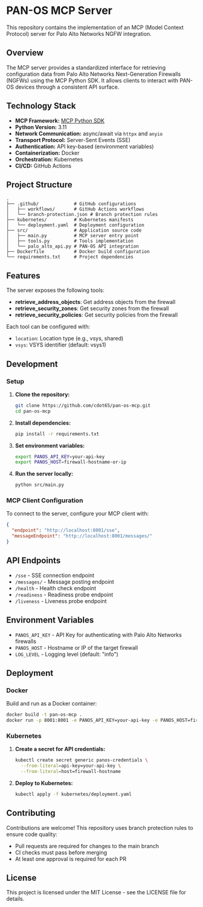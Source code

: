 # PAN-OS MCP Server

This repository contains the implementation of an MCP (Model Context Protocol) server for Palo Alto Networks NGFW integration.

## Overview

The MCP server provides a standardized interface for retrieving configuration data from Palo Alto Networks Next-Generation Firewalls (NGFWs) using the MCP Python SDK. It allows clients to interact with PAN-OS devices through a consistent API surface.

## Technology Stack

- **MCP Framework:** [MCP Python SDK](https://github.com/modelcontextprotocol/python-sdk)
- **Python Version:** 3.11
- **Network Communication:** async/await via `httpx` and `anyio`
- **Transport Protocol:** Server-Sent Events (SSE)
- **Authentication:** API key-based (environment variables)
- **Containerization:** Docker
- **Orchestration:** Kubernetes
- **CI/CD:** GitHub Actions

## Project Structure

```text
.
├── .github/             # GitHub configurations
│   ├── workflows/       # GitHub Actions workflows
│   └── branch-protection.json # Branch protection rules
├── kubernetes/          # Kubernetes manifests
│   └── deployment.yaml  # Deployment configuration
├── src/                 # Application source code
│   ├── main.py          # MCP server entry point
│   ├── tools.py         # Tools implementation
│   └── palo_alto_api.py # PAN-OS API integration
├── Dockerfile           # Docker build configuration
└── requirements.txt     # Project dependencies
```

## Features

The server exposes the following tools:

- **retrieve_address_objects**: Get address objects from the firewall
- **retrieve_security_zones**: Get security zones from the firewall
- **retrieve_security_policies**: Get security policies from the firewall

Each tool can be configured with:
- `location`: Location type (e.g., vsys, shared)
- `vsys`: VSYS identifier (default: vsys1)

## Development

### Setup

1. **Clone the repository:**

   ```bash
   git clone https://github.com/cdot65/pan-os-mcp.git
   cd pan-os-mcp
   ```

2. **Install dependencies:**

   ```bash
   pip install -r requirements.txt
   ```

3. **Set environment variables:**

   ```bash
   export PANOS_API_KEY=your-api-key
   export PANOS_HOST=firewall-hostname-or-ip
   ```

4. **Run the server locally:**

   ```bash
   python src/main.py
   ```

### MCP Client Configuration

To connect to the server, configure your MCP client with:

```json
{
  "endpoint": "http://localhost:8001/sse",
  "messageEndpoint": "http://localhost:8001/messages/"
}
```

## API Endpoints

- `/sse` - SSE connection endpoint
- `/messages/` - Message posting endpoint
- `/health` - Health check endpoint
- `/readiness` - Readiness probe endpoint
- `/liveness` - Liveness probe endpoint

## Environment Variables

- `PANOS_API_KEY` - API Key for authenticating with Palo Alto Networks firewalls
- `PANOS_HOST` - Hostname or IP of the target firewall
- `LOG_LEVEL` - Logging level (default: "info")

## Deployment

### Docker

Build and run as a Docker container:

```bash
docker build -t pan-os-mcp .
docker run -p 8001:8001 -e PANOS_API_KEY=your-api-key -e PANOS_HOST=firewall-hostname pan-os-mcp
```

### Kubernetes

1. **Create a secret for API credentials:**

   ```bash
   kubectl create secret generic panos-credentials \
     --from-literal=api-key=your-api-key \
     --from-literal=host=firewall-hostname
   ```

2. **Deploy to Kubernetes:**

   ```bash
   kubectl apply -f kubernetes/deployment.yaml
   ```

## Contributing

Contributions are welcome! This repository uses branch protection rules to ensure code quality:

- Pull requests are required for changes to the main branch
- CI checks must pass before merging
- At least one approval is required for each PR

## License

This project is licensed under the MIT License - see the LICENSE file for details.
